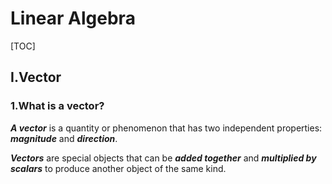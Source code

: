 # Linear Algebra 

[TOC]



## I.Vector

### 1.What is a vector?

***A vector*** is a quantity or phenomenon that has two independent properties: ***magnitude*** and ***direction***. 

***Vectors*** are special objects that can be ***added together*** and ***multiplied by scalars*** to produce another object of the same kind. 

 

